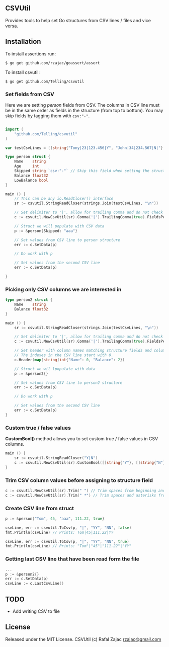 ## CSVUtil

Provides tools to help set Go structures from CSV lines / files and vice versa.

## Installation

To install assertions run:

    $ go get github.com/rzajac/goassert/assert

To install csvutil:

    $ go get github.com/Telling/csvutil

### Set fields from CSV

Here we are setting _person_ fields from CSV. The columns in CSV line must be in the same order as fields in the structure (from top to bottom). You may skip fields by tagging them with `csv:"-"`.

```go

import (
	"github.com/Telling/csvutil"
)

var testCsvLines = []string{"Tony|23|123.456|Y", "John|34|234.567|N|"}

type person struct {
	Name    string
	Age     int
	Skipped string `csv:"-"` // Skip this field when setting the structure
	Balance float32
	LowBalance bool
}

main () {
	// This can be any io.ReadCloser() interface
	sr := csvutil.StringReadCloser(strings.Join(testCsvLines, "\n"))

	// Set delimiter to '|', allow for trailing comma and do not check fields per CSV record
	c := csvutil.NewCsvUtil(sr).Comma('|').TrailingComma(true).FieldsPerRecord(-1).CustomBool([]string{"Y"}, []string{"N"})

	// Struct we will populate with CSV data
	p := &person{Skipped: "aaa"}

	// Set values from CSV line to person structure
	err := c.SetData(p)

	// Do work with p

	// Set values from the second CSV line
	err := c.SetData(p)

}
```

### Picking only CSV columns we are interested in

```go
type person2 struct {
	Name    string
	Balance float32
}

main () {
	sr := csvutil.StringReadCloser(strings.Join(testCsvLines, "\n"))

	// Set delimiter to '|', allow for trailing comma and do not check fields per CSV record
	c := csvutil.NewCsvUtil(sr).Comma('|').TrailingComma(true).FieldsPerRecord(-1)

	// Set header with column names matching structure fields and column indexes on the CSV line.
	// The indexes in the CSV line start with 0.
	c.Header(map[string]int{"Name": 0, "Balance": 2})

	// Struct we wil lpopulate with data
	p := &person2{}

	// Set values from CSV line to person2 structure
	err := c.SetData(p)

	// Do work with p

	// Set values from the second CSV line
	err := c.SetData(p)
}

```

### Custom true / false values

**CustomBool()** method allows you to set custom true / false values in CSV columns.

```go
main () {
	sr := csvutil.StringReadCloser("Y|N")
	c := csvutil.NewCsvUtil(sr).CustomBool([]string{"Y"}, []string{"N"})
}
```

### Trim CSV column values before assigning to structure field

```go
c := csvutil.NewCsvUtil(sr).Trim(" ") // Trim spaces from beginning and the end of volumn value
c := csvutil.NewCsvUtil(sr).Trim(" *") // Trim spaces and asterisks from beginning and the end of volumn value
```

### Create CSV line from struct

```go
p := &person{"Tom", 45, "aaa", 111.22, true}

csvLine, err := csvutil.ToCsv(p, "|", "YY", "NN", false)
fmt.Println(csvLine) // Prints: Tom|45|111.22|YY

csvLine, err := csvutil.ToCsv(p, "|", "YY", "NN", true)
fmt.Println(csvLine) // Prints: "Tom"|"45"|"111.22"|"YY"
```

### Getting last CSV line that have been read form the file

```go
...
p := &person2{}
err := c.SetData(p)
csvLine := c.LastCsvLine()
```

## TODO

* Add writing CSV to file

## License

Released under the MIT License.
CSVUtil (c) Rafal Zajac <rzajac@gmail.com>
